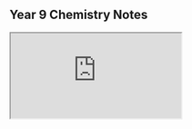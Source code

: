 ## Year 9 Chemistry Notes
<iframe src="https://shanmeis-notes.toomwn.xyz/assets/science/year-9-chemistry.pdf" title="Year 9 Chemistry Notes"></iframe>
